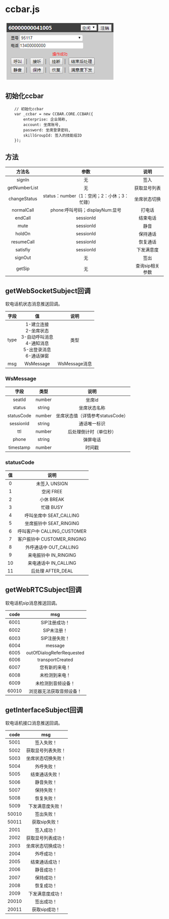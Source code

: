 #   ccbar.js
![ccbar](demo/images/ccbar.png "ccbar")

##  初始化ccbar
```
    // 初始化ccbar
    var _ccbar = new CCBAR.CORE.CCBAR({
        enterprise: 企业简称,
        account: 坐席账号,
        password: 坐席登录密码,
        skillGroupId: 签入的技能组ID
    });
```

##  方法
|    方法名     |                    参数                     |      说明       |
| :-----------: | :-----------------------------------------: | :-------------: |
|    signIn     |                     无                      |      签入       |
| getNumberList |                     无                      |  获取显号列表   |
| changeStatus  | status：number（1：空闲；2：小休；3：忙碌） |  坐席状态切换   |
|  normalCall   |       phone:呼叫号码；displayNum:显号       |     打电话      |
|    endCall    |                  sessionId                  |    结束电话     |
|     mute      |                  sessionId                  |      静音       |
|    holdOn     |                  sessionId                  |    保持通话     |
|  resumeCall   |                  sessionId                  |    恢复通话     |
|   satisfiy    |                  sessionId                  |   下发满意度    |
|    signOut    |                     无                      |      签出       |
|    getSip     |                     无                      | 查询sip相关参数 |

##  getWebSocketSubject回调
软电话机状态消息推送回调。

| 字段  |                                              值                                               |     说明      |
| :---: | :-------------------------------------------------------------------------------------------: | :-----------: |
| type  | 1-建立连接<br/>2-坐席状态<br/> 3-自动呼叫消息<br/>4-通知消息<br/> 5-出登录消息<br/>6-通话弹窗 |     类型      |
|  msg  |                                           WsMessage                                           | WsMessage消息 |

### WsMessage
|    字段    |  类型  |               说明               |
| :--------: | :----: | :------------------------------: |
|   seatId   | number |              坐席id              |
|   status   | string |           坐席状态名称           |
| statusCode | number | 坐席状态值（详情参考statusCode） |
| sessionId  | string |           通话唯一标识           |
|    ttl     | number |      后处理倒计时（单位秒）      |
|   phone    | string |             弹屏电话             |
| timestamp  | number |              时间戳              |

### statusCode
|  值   |            说明             |
| :---: | :-------------------------: |
|   0   |        未签入 UNSIGN        |
|   1   |          空闲 FREE          |
|   2   |         小休 BREAK          |
|   3   |          忙碌 BUSY          |
|   4   |   呼叫坐席中 SEAT_CALLING   |
|   5   |   坐席振铃中 SEAT_RINGING   |
|   6   | 呼叫客户中 CALLING_CUSTOMER |
|   7   | 客户振铃中 CUSTOMER_RINGING |
|   8   |   外呼通话中 OUT_CALLING    |
|   9   |    来电振铃中 IN_RINGING    |
|  10   |    来电通话中 IN_CALLING    |
|  11   |      后处理 AFTER_DEAL      |

##  getWebRTCSubject回调
软电话机sip消息推送回调。


| code  |            msg            |
| :---: | :-----------------------: |
| 6001  |       SIP注册成功！       |
| 6002  |        SIP未注册！        |
| 6003  |       SIP注册失败！       |
| 6004  |          message          |
| 6005  | outOfDialogReferRequested |
| 6006  |     transportCreated      |
| 6007  |      您有新的来电！       |
| 6008  |      未检测到来电！       |
| 6009  |    未检测到音频设备！     |
| 60010 | 浏览器无法获取音频设备！  |



##  getInterfaceSubject回调
软电话机接口消息推送回调。

| code  |        msg         |
| :---: | :----------------: |
| 5001  |     签入失败！     |
| 5002  | 获取显号列表失败！ |
| 5003  | 坐席状态切换失败！ |
| 5004  |     外呼失败！     |
| 5005  |   结束通话失败！   |
| 5006  |     静音失败！     |
| 5007  |     保持失败！     |
| 5008  |     恢复失败！     |
| 5009  |  下发满意度失败！  |
| 50010 |     签出失败！     |
| 50011 |   获取sip失败！    |
| 2001  |     签入成功！     |
| 2002  | 获取显号列表成功！ |
| 2003  | 坐席状态切换成功！ |
| 2004  |     外呼成功！     |
| 2005  |   结束通话成功！   |
| 2006  |     静音成功！     |
| 2007  |     保持成功！     |
| 2008  |     恢复成功！     |
| 2009  |  下发满意度成功！  |
| 20010 |     签出成功！     |
| 20011 |   获取sip成功！    |
